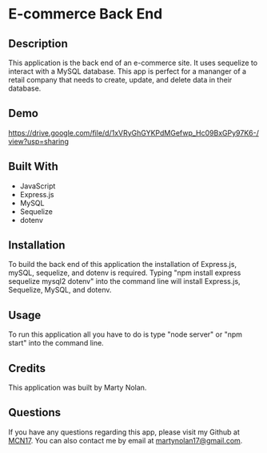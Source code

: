 # E-commerce Back End

## Description
This application is the back end of an e-commerce site. It uses sequelize to interact with a MySQL database. This app is perfect for a mananger of a retail company that needs to create, update, and delete data in their database.

## Demo
https://drive.google.com/file/d/1xVRyGhGYKPdMGefwp_Hc09BxGPy97K6-/view?usp=sharing

## Built With
* JavaScript
* Express.js
* MySQL
* Sequelize
* dotenv

## Installation
To build the back end of this application the installation of Express.js, mySQL, sequelize, and dotenv is required. Typing "npm install express sequelize mysql2 dotenv" into the command line will install Express.js, Sequelize, MySQL, and dotenv.

## Usage
To run this application all you have to do is type "node server" or "npm start" into the command line.

## Credits
This application was built by Marty Nolan.

## Questions
If you have any questions regarding this app, please visit my Github at [MCN17](https://github.com/MCN17). You can also contact me by email at       martynolan17@gmail.com.
